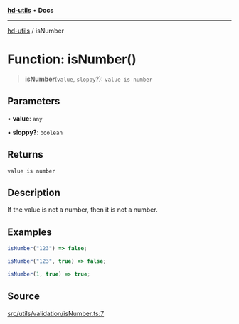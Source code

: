 [**hd-utils**](../README.md) • **Docs**

***

[hd-utils](../globals.md) / isNumber

# Function: isNumber()

> **isNumber**(`value`, `sloppy`?): `value is number`

## Parameters

• **value**: `any`

• **sloppy?**: `boolean`

## Returns

`value is number`

## Description

If the value is not a number, then it is not a number.

## Examples

```ts
isNumber("123") => false;
```

```ts
isNumber("123", true) => false;
```

```ts
isNumber(1, true) => true;
```

## Source

[src/utils/validation/isNumber.ts:7](https://github.com/AhmadHddad/h-utils/blob/b1dfa95e218c9605f39fc234662ef50e62fadcb8/src/utils/validation/isNumber.ts#L7)
